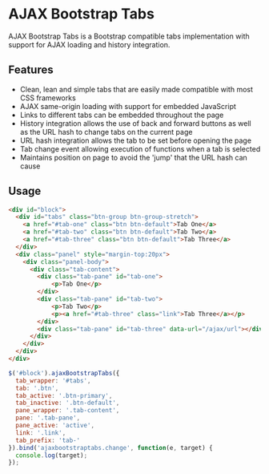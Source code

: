 # AJAX Bootstrap Tabs
AJAX Bootstrap Tabs is a Bootstrap compatible tabs implementation with support for AJAX loading and history integration.

## Features

* Clean, lean and simple tabs that are easily made compatible with most CSS frameworks
* AJAX same-origin loading with support for embedded JavaScript
* Links to different tabs can be embedded throughout the page
* History integration allows the use of back and forward buttons as well as the URL hash to change tabs on the current page
* URL hash integration allows the tab to be set before opening the page
* Tab change event allowing execution of functions when a tab is selected
* Maintains position on page to avoid the 'jump' that the URL hash can cause

## Usage

```html
<div id="block">
  <div id="tabs" class="btn-group btn-group-stretch">
    <a href="#tab-one" class="btn btn-default">Tab One</a>
    <a href="#tab-two" class="btn btn-default">Tab Two</a>
    <a href="#tab-three" class="btn btn-default">Tab Three</a>    
  </div>
  <div class="panel" style="margin-top:20px">
    <div class="panel-body">  
      <div class="tab-content">
        <div class="tab-pane" id="tab-one">
            <p>Tab One</p>
        </div>
        <div class="tab-pane" id="tab-two">
            <p>Tab Two</p>
            <p><a href="#tab-three" class="link">Tab Three</a></p>
        </div>
        <div class="tab-pane" id="tab-three" data-url="/ajax/url"></div>
      </div>
    </div>
  </div>
</div>
```

```js
$('#block').ajaxBootstrapTabs({
  tab_wrapper: '#tabs',
  tab: '.btn',
  tab_active: '.btn-primary',
  tab_inactive: '.btn-default',
  pane_wrapper: '.tab-content',
  pane: '.tab-pane',
  pane_active: 'active',
  link: '.link',
  tab_prefix: 'tab-'
}).bind('ajaxbootstraptabs.change', function(e, target) {
  console.log(target);
});
```
